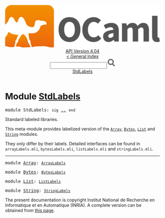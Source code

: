 <!-- ((! set title API !)) ((! set documentation !)) ((! set api !)) ((! set nobreadcrumb !)) -->
<div class="api"><header><nav class="toc brand"><a class="brand" href="https://ocaml.org/"><img src="colour-logo-gray.svg" class="svg" alt="OCaml"></a></nav><nav class="toc"><div class="toc_version"><a href="/docs" id="version-select">API Version 4.04</a></div><a href="index.html">&lt; General Index</a><div class="api_search"><input type="text" name="apisearch" id="api_search" oninput="mySearch(false);" onkeypress="this.oninput();" onclick="this.oninput();" onpaste="this.oninput();">
<img src="search_icon.svg" alt="Search" class="svg" onclick="mySearch(false)"></div>
<div id="search_results"></div><div class="toc_title"><a href="#top">StdLabels</a></div><ul></ul></nav></header>

<h1>Module <a href="type_StdLabels.html">StdLabels</a></h1>

<pre><span class="keyword">module</span> StdLabels: <code class="code"><span class="keyword">sig</span></code> <a href="StdLabels.html">..</a> <code class="code"><span class="keyword">end</span></code></pre><div class="info module top">
Standard labeled libraries.
<p>

   This meta-module provides labelized version of the <a href="Array.html"><code class="code"><span class="constructor">Array</span></code></a>,
   <a href="Bytes.html"><code class="code"><span class="constructor">Bytes</span></code></a>, <a href="List.html"><code class="code"><span class="constructor">List</span></code></a> and <a href="String.html"><code class="code"><span class="constructor">String</span></code></a> modules.
</p><p>

   They only differ by their labels. Detailed interfaces can be found
   in <code class="code">arrayLabels.mli</code>, <code class="code">bytesLabels.mli</code>, <code class="code">listLabels.mli</code>
   and <code class="code">stringLabels.mli</code>.<br>
</p></div>
<hr width="100%">

<pre><span class="keyword">module</span> <a href="StdLabels.Array.html">Array</a>: <code class="type"><a href="ArrayLabels.html">ArrayLabels</a></code></pre>
<pre><span class="keyword">module</span> <a href="StdLabels.Bytes.html">Bytes</a>: <code class="type"><a href="BytesLabels.html">BytesLabels</a></code></pre>
<pre><span class="keyword">module</span> <a href="StdLabels.List.html">List</a>: <code class="type"><a href="ListLabels.html">ListLabels</a></code></pre>
<pre><span class="keyword">module</span> <a href="StdLabels.String.html">String</a>: <code class="type"><a href="StringLabels.html">StringLabels</a></code></pre><div class="copyright">The present documentation is copyright Institut National de Recherche en Informatique et en Automatique (INRIA). A complete version can be obtained from <a href="http://caml.inria.fr/pub/docs/manual-ocaml/">this page</a>.</div></div>